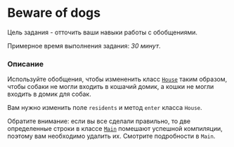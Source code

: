 # Beware of dogs

Цель задания - отточить ваши навыки работы с обобщениями.

Примерное время выполнения задания:  _30 минут_.

### Описание

Используйте обобщения, чтобы измененить класс [`House`](src/main/java/com/epam/rd/autotasks/house/House.java) таким
образом, чтобы собаки не могли входить в кошачий домик, а кошки не могли входить в домик для собак.

Вам нужно изменить поле `residents` и метод `enter` класса `House`.

Обратите внимание: если вы все сделали правильно, то две определенные строки в
классе [`Main`](src/main/java/com/epam/rd/autotasks/house/Main.java) помешают успешной компиляции, поэтому вам
необходимо удалить их. Смотрите подробности в `Main`.
